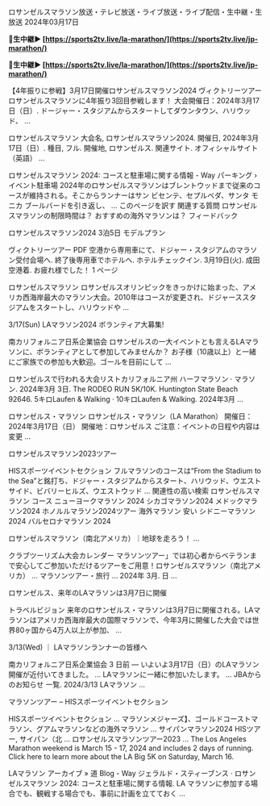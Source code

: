 ロサンゼルスマラソン放送・テレビ放送・ライブ放送・ライブ配信・生中継・生放送 2024年03月17日

<strong>🔴生中継▶ [https://sports2tv.live/la-marathon/](https://sports2tv.live/jp-marathon/)</strong>

<strong>🔴生中継▶ [https://sports2tv.live/la-marathon/](https://sports2tv.live/jp-marathon/)</strong>

【4年振りに参戦】3月17日開催ロサンゼルスマラソン2024
ヴィクトリーツアー
ロサンゼルスマラソンに4年振り3回目参戦します！ 大会開催日：2024年3月17日（日）. ドージャー・スタジアムからスタートしてダウンタウン、ハリウッド、 ...

ロサンゼルスマラソン
大会名, ロサンゼルスマラソン2024. 開催日, 2024年3月17日（日）. 種目, フル. 開催地, ロサンゼルス. 関連サイト. オフィシャルサイト（英語） ...

ロサンゼルスマラソン 2024: コースと駐車場に関する情報 - Way パーキング › イベント駐車場
2024年のロサンゼルスマラソンはブレントウッドまで従来のコースが維持される。そこからランナーはサン ビセンテ、セプルベダ、サンタ モニカ ブールバードを引き返し、 ...
このページを訳す
関連する質問
ロサンゼルスマラソンの制限時間は？
おすすめの海外マラソンは？
フィードバック

ロサンゼルスマラソン2024 3泊5日 モデルプラン

ヴィクトリーツアー
PDF
空港から専用車にて、ドジャー・スタジアムのマラソン受付会場へ. 終了後専用車でホテルへ. ホテルチェックイン. 3月19日(火). 成田空港着. お疲れ様でした！
1 ページ

ロサンゼルスマラソン
ロサンゼルスオリンピックをきっかけに始まった、アメリカ西海岸最大のマラソン大会。2010年はコースが変更され、ドジャーススタジアムをスタートし、ハリウッドや ...

3/17(Sun) LAマラソン2024 ボランティア大募集!

南カリフォルニア日系企業協会
ロサンゼルスの一大イベントとも言えるLAマラソンに、ボランティアとして参加してみませんか？ お子様（10歳以上）と一緒にご家族での参加も大歓迎。ゴールを目前にして ...

ロサンゼルスで行われる大会リストカリフォルニア州
ハーフマラソン · マラソン. 2024年3月 3日. The RODEO RUN 5K/10K. Huntington State Beach 92646. 5キロLaufen & Walking · 10キロLaufen & Walking. 2024年3月 ...

ロサンゼルス・マラソン
ロサンゼルス・マラソン（LA Marathon） 開催日：2024年3月17日（日） 開催地：ロサンゼルス ご注意：イベントの日程や内容は変更 ...

ロサンゼルスマラソン2023ツアー

HISスポーツイベントセクション
フルマラソンのコースは“From the Stadium to the Sea”と銘打ち、ドジャー・スタジアムからスタート、ハリウッド、ウエストサイド、ビバリーヒルズ、ウエストウッド ...
関連性の高い検索
ロサンゼルスマラソン コース
ニューヨークマラソン 2024
シカゴマラソン2024
メドックマラソン2024
ホノルルマラソン2024ツアー
海外マラソン 安い
シドニーマラソン 2024
バルセロナマラソン 2024

ロサンゼルスマラソン（南北アメリカ）｜地球を走ろう！ ...

クラブツーリズム大会カレンダー
マラソンツアー」では初心者からベテランまで安心してご参加いただけるツアーをご用意！ロサンゼルスマラソン（南北アメリカ） ... マラソンツアー・旅行 ... 2024年 3月. 日 ...

ロサンゼルス、来年のLAマラソンは3月7日に開催

トラベルビジョン
来年のロサンゼルス・マラソンは3月7日に開催される。LAマラソンはアメリカ西海岸最大の国際マラソンで、今年3月に開催した大会では世界80ヶ国から4万人以上が参加、 ...

3/13(Wed) ｜ LAマラソンランナーの皆様へ

南カリフォルニア日系企業協会
3 日前 — いよいよ3月17日（日）のLAマラソン開催が近付いてきました。 ... LAマラソンに一緒に参加いたします。 ... JBAからのお知らせ 一覧. 2024/3/13 LAマラソン ...

マラソンツアー – HISスポーツイベントセクション

HISスポーツイベントセクション
... マラソンメジャーズ】、ゴールドコーストマラソン、グアムマラソンなどの海外マラソン ... サイパンマラソン2024 HISツアー, サイパン（北 ... ロサンゼルスマラソンツアー2023 ...
The Los Angeles Marathon weekend is March 15 - 17, 2024 and includes 2 days of running. Click here to learn more about the LA Big 5K on Saturday, March 16.

LAマラソン アーカイブ » 道 Blog - Way
ジェラルド・スティーブンス · ロサンゼルスマラソン 2024: コースと駐車場に関する情報. LA マラソンに参加する場合でも、観戦する場合でも、事前に計画を立てておく ... 
